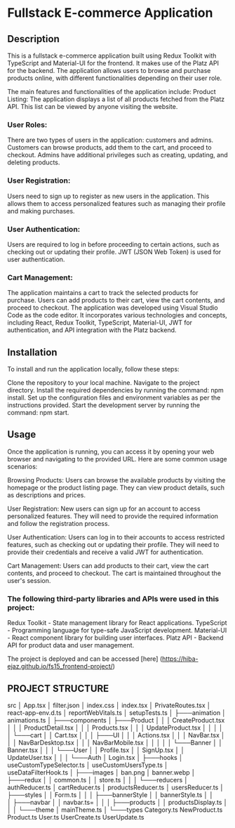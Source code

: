
# Fullstack E-commerce Application
## Description
This is a fullstack e-commerce application built using Redux Toolkit with TypeScript and Material-UI for the frontend. It makes use of the Platz API for the backend. The application allows users to browse and purchase products online, with different functionalities depending on their user role.

The main features and functionalities of the application include:
Product Listing: The application displays a list of all products fetched from the Platz API. This list can be viewed by anyone visiting the website.

### User Roles: 
There are two types of users in the application: customers and admins. Customers can browse products, add them to the cart, and proceed to checkout. Admins have additional privileges such as creating, updating, and deleting products.

### User Registration:
 Users need to sign up to register as new users in the application. This allows them to access personalized features such as managing their profile and making purchases.

### User Authentication: 
Users are required to log in before proceeding to certain actions, such as checking out or updating their profile. JWT (JSON Web Token) is used for user authentication.

### Cart Management: 
The application maintains a cart to track the selected products for purchase. Users can add products to their cart, view the cart contents, and proceed to checkout.
The application was developed using Visual Studio Code as the code editor. It incorporates various technologies and concepts, including React, Redux Toolkit, TypeScript, Material-UI, JWT for authentication, and API integration with the Platz backend.

## Installation
To install and run the application locally, follow these steps:

Clone the repository to your local machine.
Navigate to the project directory.
Install the required dependencies by running the command: npm install.
Set up the configuration files and environment variables as per the instructions provided.
Start the development server by running the command: npm start.
## Usage
Once the application is running, you can access it by opening your web browser and navigating to the provided URL. Here are some common usage scenarios:

Browsing Products: Users can browse the available products by visiting the homepage or the product listing page. They can view product details, such as descriptions and prices.

User Registration: New users can sign up for an account to access personalized features. They will need to provide the required information and follow the registration process.

User Authentication: Users can log in to their accounts to access restricted features, such as checking out or updating their profile. They will need to provide their credentials and receive a valid JWT for authentication.

Cart Management: Users can add products to their cart, view the cart contents, and proceed to checkout. The cart is maintained throughout the user's session.


### The following third-party libraries and APIs were used in this project:

Redux Toolkit - State management library for React applications.
TypeScript - Programming language for type-safe JavaScript development.
Material-UI - React component library for building user interfaces.
Platz API - Backend API for product data and user management.

The project is deployed and can be accessed [here] (https://hiba-ejaz.github.io/fs15_frontend-project/)

## PROJECT STRUCTURE
src
    │   App.tsx
    │   filter.json
    │   index.css
    │   index.tsx
    │   PrivateRoutes.tsx
    │   react-app-env.d.ts
    │   reportWebVitals.ts
    │   setupTests.ts
    │
    ├───animation
    │       animations.ts
    │
    ├───components
    │   ├───Product
    │   │   │   CreateProduct.tsx
    │   │   │   ProductDetail.tsx
    │   │   │   Products.tsx
    │   │   │   UpdateProduct.tsx
    │   │   │
    │   │   └───cart
    │   │           Cart.tsx
    │   │
    │   ├───UI
    │   │   │   Actions.tsx
    │   │   │   NavBar.tsx
    │   │   │   NavBarDesktop.tsx
    │   │   │   NavBarMobile.tsx
    │   │   │
    │   │   └───Banner
    │   │           Banner.tsx
    │   │
    │   └───User
    │       │   Profile.tsx
    │       │   SignUp.tsx
    │       │   UpdateUser.tsx
    │       │
    │       └───Auth
    │               Login.tsx
    │
    ├───hooks
    │       useCustomTypeSelector.ts
    │       useCustomUsersType.ts
    │       useDataFilterHook.ts
    │
    ├───images
    │       ban.png
    │       banner.webp
    │
    ├───redux
    │   │   common.ts
    │   │   store.ts
    │   │
    │   └───reducers
    │           authReducer.ts
    │           cartReducer.ts
    │           productsReducer.ts
    │           usersReducer.ts
    │
    ├───styles
    │   │   Form.ts
    │   │
    │   ├───bannerStyle
    │   │       bannerStyle.ts
    │   │       
    │   ├───navbar
    │   │       navbar.ts=
    │   │
    │   ├───products
    │   │       productsDisplay.ts
    │   │
    │   └───theme
    │           mainTheme.ts
    │
    └───types
            Category.ts
            NewProduct.ts
            Product.ts
            User.ts
            UserCreate.ts
            UserUpdate.ts